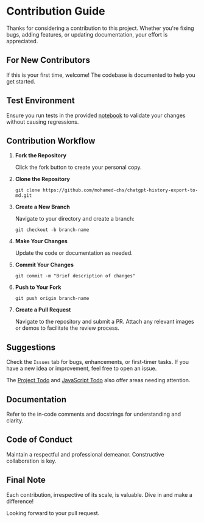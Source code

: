 # Contribution Guide

Thanks for considering a contribution to this project. Whether you're fixing bugs, adding features, or updating documentation, your effort is appreciated.

## For New Contributors

If this is your first time, welcome! The codebase is documented to help you get started.

## Test Environment

Ensure you run tests in the provided [notebook](./playground.ipynb) to validate your changes without causing regressions.

## Contribution Workflow

1. **Fork the Repository**

   Click the fork button to create your personal copy.

2. **Clone the Repository**

   `git clone https://github.com/mohamed-chs/chatgpt-history-export-to-md.git`

3. **Create a New Branch**

   Navigate to your directory and create a branch:

   `git checkout -b branch-name`

4. **Make Your Changes**

   Update the code or documentation as needed.

5. **Commit Your Changes**

   `git commit -m "Brief description of changes"`

6. **Push to Your Fork**

   `git push origin branch-name`

7. **Create a Pull Request**

   Navigate to the repository and submit a PR. Attach any relevant images or demos to facilitate the review process.

## Suggestions

Check the `Issues` tab for bugs, enhancements, or first-timer tasks. If you have a new idea or improvement, feel free to open an issue.

The [Project Todo](./TODO.md) and [JavaScript Todo](./js/how_to_use.md#still-working-on) also offer areas needing attention.

## Documentation

Refer to the in-code comments and docstrings for understanding and clarity.

## Code of Conduct

Maintain a respectful and professional demeanor. Constructive collaboration is key.

## Final Note

Each contribution, irrespective of its scale, is valuable. Dive in and make a difference!

Looking forward to your pull request.
